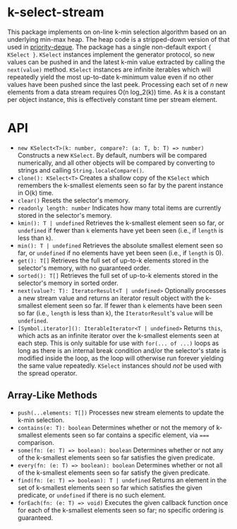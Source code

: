# k-select-stream
This package implements on on-line k-min selection algorithm based on an underlying min-max heap. The heap code is a stripped-down version of that used in [priority-deque](https://www.npmjs.com/package/priority-deque). The package has a single non-default export `{ KSelect }`. `KSelect` instances implement the generator protocol, so new values can be pushed in and the latest k-min value extracted by calling the `next(value)` method. `KSelect` instances are infinite iterables which will repeatedly yield the most up-to-date k-minimum value even if no other values have been pushed since the last peek. Processing each set of *n* new elements from a data stream requires O(n log_2(k)) time. As *k* is a constant per object instance, this is effectively constant time per stream element.

API
====

* `new KSelect<T>(k: number, compare?: (a: T, b: T) => number)` Constructs a new `KSelect`. By default, numbers will be compared numerically, and all other objects will be compared by converting to strings and calling `String.localeCompare()`.
* `clone(): KSelect<T>` Creates a shallow copy of the `KSelect` which remembers the k-smallest elements seen so far by the parent instance in O(k) time.
* `clear()` Resets the selector's memory.
* `readonly length: number` Indicates how many total items are currently stored in the selector's memory.
* `kmin(): T | undefined` Retrieves the k-smallest element seen so far, or `undefined` if fewer than `k` elements have yet been seen (i.e., if `length` is less than `k`).
* `min(): T | undefined` Retrieves the absolute smallest element seen so far, or `undefined` if no elements have yet been seen (i.e., if `length` is 0).
* `get(): T[]` Retrieves the full set of up-to-k elements stored in the selector's memory, with no guaranteed order.
* `sorted(): T[]` Retrieves the full set of up-to-k elements stored in the selector's memory in sorted order.
* `next(value?: T): IteratorResult<T | undefined>` Optionally processes a new stream value and returns an iterator result object with the k-smallest element seen so far. If fewer than `k` elements have been seen so far (i.e., `length` is less than `k`), the `IteratorResult`'s `value` will be `undefined`.
* `[Symbol.iterator](): IterableIterator<T | undefined>` Returns `this`, which acts as an infinite iterator over the k-smallest elements seen at each step. This is only suitable for use with `for(... of ...)` loops as long as there is an internal break condition and/or the selector's state is modified inside the loop, as the loop will otherwise run forever yielding the same value repeatedly. `KSelect` instances should *not* be used with the spread operator.

Array-Like Methods
----

* `push(...elements: T[])` Processes new stream elements to update the k-min selection.
* `contains(e: T): boolean` Determines whether or not the memory of k-smallest elements seen so far contains a specific element, via `===` comparison.
* `some(fn: (e: T) => boolean): boolean` Determines whether or not any of the k-smallest elements seen so far satisfies the given predicate.
* `every(fn: (e: T) => boolean): boolean` Determines whether or not all of the k-smallest elements seen so far satisfy the given predicate.
* `find(fn: (e: T) => boolean): T | undefined` Returns an element in the set of k-smallest elements seen so far which satisfies the given predicate, or `undefined` if there is no such element.
* `forEach(fn: (e: T) => void)` Executes the given callback function once for each of the k-smallest elements seen so far; no specific ordering is guaranteed.